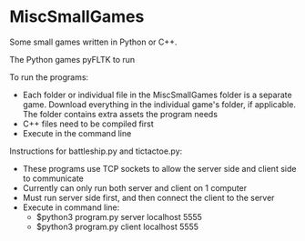 # MiscSmallGames
Some small games written in Python or C++.

The Python games pyFLTK to run

To run the programs:
- Each folder or individual file in the MiscSmallGames folder is a separate game. Download everything in the individual game's folder, if applicable. The folder contains extra assets the program needs
- C++ files need to be compiled first
- Execute in the command line


Instructions for battleship.py and tictactoe.py:
- These programs use TCP sockets to allow the server side and client side to communicate
- Currently can only run both server and client on 1 computer
- Must run server side first, and then connect the client to the server
- Execute in command line: 
  - $python3 program.py server localhost 5555
  - $python3 program.py client localhost 5555
